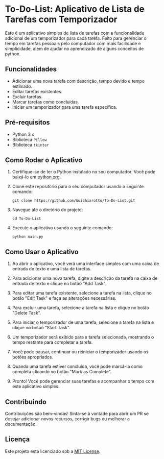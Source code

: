 # To-Do-List: Aplicativo de Lista de Tarefas com Temporizador

Este é um aplicativo simples de lista de tarefas com a funcionalidade adicional de um temporizador para cada tarefa. Feito para gerenciar o tempo em tarefas pessoais pelo computador com mais facilidade e simplicidade, além de ajudar no aprendizado de alguns conceitos de python.

## Funcionalidades

- Adicionar uma nova tarefa com descrição, tempo devido e tempo estimado.
- Editar tarefas existentes.
- Excluir tarefas.
- Marcar tarefas como concluídas.
- Iniciar um temporizador para uma tarefa específica.

  
## Pré-requisitos

- Python 3.x
- Biblioteca `Pillow`
- Biblioteca `tkinter`

## Como Rodar o Aplicativo

1. Certifique-se de ter o Python instalado no seu computador. Você pode baixá-lo em [python.org](https://www.python.org/).

2. Clone este repositório para o seu computador usando o seguinte comando:

    ```
    git clone https://github.com/Guichiarotto/To-Do-List.git
    ```

3. Navegue até o diretório do projeto:

    ```
    cd To-Do-List
    ```

4. Execute o aplicativo usando o seguinte comando:

    ```
    python main.py
    ```

## Como Usar o Aplicativo

1. Ao abrir o aplicativo, você verá uma interface simples com uma caixa de entrada de texto e uma lista de tarefas.

2. Para adicionar uma nova tarefa, digite a descrição da tarefa na caixa de entrada de texto e clique no botão "Add Task".

3. Para editar uma tarefa existente, selecione a tarefa na lista, clique no botão "Edit Task" e faça as alterações necessárias.

4. Para excluir uma tarefa, selecione a tarefa na lista e clique no botão "Delete Task".

5. Para iniciar o temporizador de uma tarefa, selecione a tarefa na lista e clique no botão "Start Task".

6. Um temporizador será exibido para a tarefa selecionada, mostrando o tempo restante para completar a tarefa.

7. Você pode pausar, continuar ou reiniciar o temporizador usando os botões apropriados.

8. Quando uma tarefa estiver concluída, você pode marcá-la como completa clicando no botão "Mark as Complete".

9. Pronto! Você pode gerenciar suas tarefas e acompanhar o tempo com este aplicativo simples.

## Contribuindo

Contribuições são bem-vindas! Sinta-se à vontade para abrir um PR se desejar adicionar novos recursos, corrigir bugs ou melhorar a documentação.

## Licença

Este projeto está licenciado sob a [MIT License](LICENSE).
